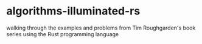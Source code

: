 # algorithms-illuminated-rs
walking through the examples and problems from Tim Roughgarden's book series using the Rust programming language
